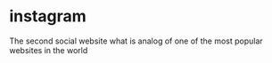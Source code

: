 # instagram
The second social website what is analog of one of the most popular websites in the world

